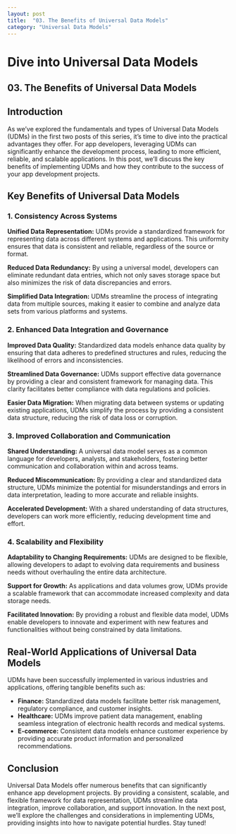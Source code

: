 ```yaml
---
layout: post
title:  "03. The Benefits of Universal Data Models"
category: "Universal Data Models"
---
```


# Dive into Universal Data Models 

## 03. The Benefits of Universal Data Models

## Introduction

As we’ve explored the fundamentals and types of Universal Data Models (UDMs) in the first two posts of this series, it’s time to dive into the practical advantages they offer. For app developers, leveraging UDMs can significantly enhance the development process, leading to more efficient, reliable, and scalable applications. In this post, we’ll discuss the key benefits of implementing UDMs and how they contribute to the success of your app development projects.

## Key Benefits of Universal Data Models

### 1. Consistency Across Systems

**Unified Data Representation:** UDMs provide a standardized framework for representing data across different systems and applications. This uniformity ensures that data is consistent and reliable, regardless of the source or format.

**Reduced Data Redundancy:** By using a universal model, developers can eliminate redundant data entries, which not only saves storage space but also minimizes the risk of data discrepancies and errors.

**Simplified Data Integration:** UDMs streamline the process of integrating data from multiple sources, making it easier to combine and analyze data sets from various platforms and systems.

### 2. Enhanced Data Integration and Governance

**Improved Data Quality:** Standardized data models enhance data quality by ensuring that data adheres to predefined structures and rules, reducing the likelihood of errors and inconsistencies.

**Streamlined Data Governance:** UDMs support effective data governance by providing a clear and consistent framework for managing data. This clarity facilitates better compliance with data regulations and policies.

**Easier Data Migration:** When migrating data between systems or updating existing applications, UDMs simplify the process by providing a consistent data structure, reducing the risk of data loss or corruption.

### 3. Improved Collaboration and Communication

**Shared Understanding:** A universal data model serves as a common language for developers, analysts, and stakeholders, fostering better communication and collaboration within and across teams.

**Reduced Miscommunication:** By providing a clear and standardized data structure, UDMs minimize the potential for misunderstandings and errors in data interpretation, leading to more accurate and reliable insights.

**Accelerated Development:** With a shared understanding of data structures, developers can work more efficiently, reducing development time and effort.

### 4. Scalability and Flexibility

**Adaptability to Changing Requirements:** UDMs are designed to be flexible, allowing developers to adapt to evolving data requirements and business needs without overhauling the entire data architecture.

**Support for Growth:** As applications and data volumes grow, UDMs provide a scalable framework that can accommodate increased complexity and data storage needs.

**Facilitated Innovation:** By providing a robust and flexible data model, UDMs enable developers to innovate and experiment with new features and functionalities without being constrained by data limitations.

## Real-World Applications of Universal Data Models

UDMs have been successfully implemented in various industries and applications, offering tangible benefits such as:

- **Finance:** Standardized data models facilitate better risk management, regulatory compliance, and customer insights.
- **Healthcare:** UDMs improve patient data management, enabling seamless integration of electronic health records and medical systems.
- **E-commerce:** Consistent data models enhance customer experience by providing accurate product information and personalized recommendations.

## Conclusion

Universal Data Models offer numerous benefits that can significantly enhance app development projects. By providing a consistent, scalable, and flexible framework for data representation, UDMs streamline data integration, improve collaboration, and support innovation. In the next post, we’ll explore the challenges and considerations in implementing UDMs, providing insights into how to navigate potential hurdles. Stay tuned!

